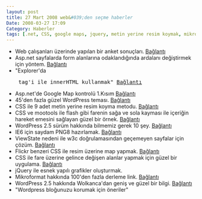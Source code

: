 ```yaml
---
layout: post
title: 27 Mart 2008 web&#039;den seçme haberler
Date: 2008-03-27 17:09
Category: Haberler
tags: [.net, CSS, google maps, jquery, metin yerine resim koymak, mikroformat, mootools, web, WordPress, wordpress 2.5]
---
```


-   Web çalışanları üzerinde yapılan bir anket sonuçları. [Bağlantı][]
-   Asp.net sayfalarda form alanlarına odaklandığında ardalanı
    değiştirmek için yöntem. [Bağlantı][1]
-   "Explorer'da <pre> tag'i ile innerHTML kullanmak" [Bağlantı][2]
-   Asp.net'de Google Map kontrolü 1.Kısım [Bağlantı][3]
-   45'den fazla güzel WordPress teması. [Bağlantı][4]
-   CSS ile 9 adet metin yerine resim koyma metodu. [Bağlantı][5]
-   CSS ve mootools ile flash gibi farenin sağa ve sola kayması ile
    içeriğin hareket emesini sağlayan güzel bir örnek. [Bağlantı][6]
-   WordPress 2.5 sürüm hakkında bilmemiz gerek 10 şey. [Bağlantı][7]
-   IE6 için saydam PNG8 hazırlamak. [Bağlantı][8]
-   ViewState nedeni ile w3c doğrulamasından geçemeyen sayfalar için
    çözüm. [Bağlantı][9]
-   Flickr benzeri CSS ile resim üzerine map yapmak. [Bağlantı][10]
-   CSS ile fare üzerine gelince değişen alanlar yapmak için güzel bir
    uygulama. [Bağlantı][11]
-   jQuery ile esnek yapılı grafikler oluşturmak.
-   Mikroformat hakkında 100'den fazla derleme link. [Bağlantı][13]
-   WordPress 2.5 hakkında Wolkanca'dan geniş ve güzel bir bilgi.
    [Bağlantı][14]
-   "Wordpress bloğunuzu korumak için öneriler"


  [Bağlantı]: http://www.nitobi.com/survey/ "web üzerine bir anket"
  [1]: http://www.codeproject.com/KB/aspnet/inputBgOnFocus.aspx
    "asp.net ile form alanlarına odaklanma"
  [2]: http://kadiry.blogspot.com/2008/03/explorerda-tagi-ile-innerhtml-kullanmak.html
    "pre etiketi"
  [3]: http://www.shabdar.org/google-maps-user-control-for-ASP-Net-part1.html
    "asp.net google map"
  [4]: http://www.noupe.com/wordpress/outstanding-free-and-premium-wordpress-themes.html
    "wordpress teması"
  [5]: http://css.dzone.com/news/nine-techniques-css-image-repl
    "metin yerine resim koymak"
  [6]: http://woork.blogspot.com/2008/03/using-css-and-mootools-to-simulate.html
    "silde içerik"
  [7]: http://technosailor.com/2008/03/18/10-things-you-need-to-know-about-wordpress-25/
    "wordpress 2.5"
  [8]: http://www.sitepoint.com/blogs/2008/03/20/making-ie6-friendly-png8-images/
    "ie6 için saydam png8"
  [9]: http://weblogs.asp.net/markmcdonnell/archive/2008/03/24/w3c-validator-and-the-viewstate.aspx
    "ViewState w3c"
  [10]: http://www.cssplay.co.uk/articles/imagemap/index.html
    "css image map"
  [11]: http://snook.ca/archives/html_and_css/content_overlay_css/
    "cssile değişen alanlar"
  [13]: http://html.com/blog/100-microformats-articles-resources/
    "mikroformat"
  [14]: http://blog.wolkanca.com/wordpress-25-ile-gelecek-olan-yenilikler/
    "wordpress 2.5"